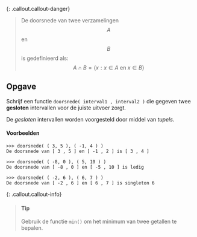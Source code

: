 {: .callout.callout-danger}
> De doorsnede van twee verzamelingen $$A$$ en $$B$$ is gedefinieerd als:
> $$A \cap B = \{ x: x\in A \text{ en } x \in B \}$$

## Opgave
Schrijf een functie `doorsnede( interval1 , interval2 )` die gegeven twee **gesloten** intervallen voor de juiste uitvoer zorgt.

De *gesloten* intervallen worden voorgesteld door middel van *tupels*.


#### Voorbeelden
```
>>> doorsnede( ( 3, 5 ), ( -1, 4 ) )
De doorsnede van [ 3 , 5 ] en [ -1 , 2 ] is [ 3 , 4 ]
```
```
>>> doorsnede( ( -8, 0 ), ( 5, 10 ) )
De doorsnede van [ -8 , 0 ] en [ -5 , 10 ] is ledig
```
```
>>> doorsnede( ( -2, 6 ), ( 6, 7 ) )
De doorsnede van [ -2 , 6 ] en [ 6 , 7 ] is singleton 6
```

{: .callout.callout-info}
> #### Tip
> Gebruik de functie `min()` om het minimum van twee getallen te bepalen.